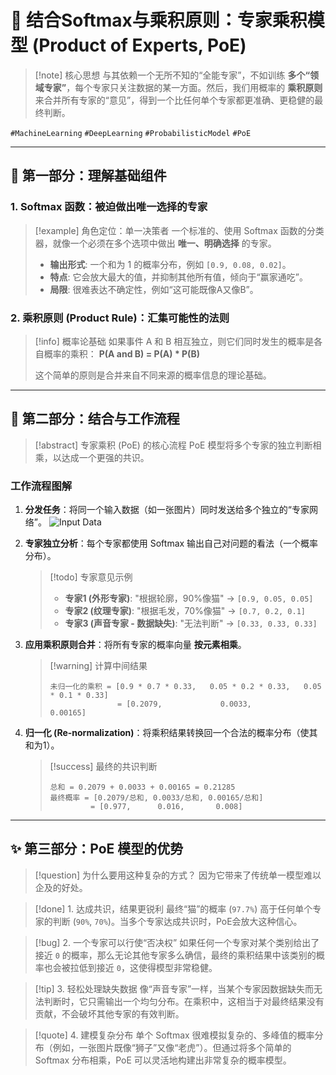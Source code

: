 # 🤝 结合Softmax与乘积原则：专家乘积模型 (Product of Experts, PoE)

> [!note] 核心思想
> 与其依赖一个无所不知的“全能专家”，不如训练 **多个“领域专家”**，每个专家只关注数据的某一方面。然后，我们用概率的 **乘积原则** 来合并所有专家的“意见”，得到一个比任何单个专家都更准确、更稳健的最终判断。

`#MachineLearning` `#DeepLearning` `#ProbabilisticModel` `#PoE`

---

## 🧩 第一部分：理解基础组件

### 1. Softmax 函数：被迫做出唯一选择的专家

> [!example] 角色定位：单一决策者
> 一个标准的、使用 Softmax 函数的分类器，就像一个必须在多个选项中做出 **唯一、明确选择** 的专家。
>
> - **输出形式**: 一个和为 1 的概率分布，例如 `[0.9, 0.08, 0.02]`。
> - **特点**: 它会放大最大的值，并抑制其他所有值，倾向于“赢家通吃”。
> - **局限**: 很难表达不确定性，例如“这可能既像A又像B”。

### 2. 乘积原则 (Product Rule)：汇集可能性的法则

> [!info] 概率论基础
> 如果事件 A 和 B 相互独立，则它们同时发生的概率是各自概率的乘积：
> **P(A and B) = P(A) * P(B)**
>
> 这个简单的原则是合并来自不同来源的概率信息的理论基础。

---

## 🔬 第二部分：结合与工作流程

> [!abstract] 专家乘积 (PoE) 的核心流程
> PoE 模型将多个专家的独立判断相乘，以达成一个更强的共识。

### 工作流程图解

1.  **分发任务**：将同一个输入数据（如一张图片）同时发送给多个独立的“专家网络”。
    ![Input Data](https://img.icons8.com/plasticine/100/000000/document.png)

2.  **专家独立分析**：每个专家都使用 Softmax 输出自己对问题的看法（一个概率分布）。
    > [!todo] 专家意见示例
    >
    > - **专家1 (外形专家)**: "根据轮廓，90%像猫" -> `[0.9, 0.05, 0.05]`
    > - **专家2 (纹理专家)**: "根据毛发，70%像猫" -> `[0.7, 0.2, 0.1]`
    > - **专家3 (声音专家 - 数据缺失)**: "无法判断" -> `[0.33, 0.33, 0.33]`

3.  **应用乘积原则合并**：将所有专家的概率向量 **按元素相乘**。
    > [!warning] 计算中间结果
    > ```
    > 未归一化的乘积 = [0.9 * 0.7 * 0.33,   0.05 * 0.2 * 0.33,   0.05 * 0.1 * 0.33]
    >                = [0.2079,             0.0033,              0.00165]
    > ```

4.  **归一化 (Re-normalization)**：将乘积结果转换回一个合法的概率分布（使其和为1）。
    > [!success] 最终的共识判断
    > ```
    > 总和 = 0.2079 + 0.0033 + 0.00165 = 0.21285
    > 最终概率 = [0.2079/总和, 0.0033/总和, 0.00165/总和]
    >          = [0.977,      0.016,       0.008]
    > ```

---

## ✨ 第三部分：PoE 模型的优势

> [!question] 为什么要用这种复杂的方式？
> 因为它带来了传统单一模型难以企及的好处。

> [!done] 1. 达成共识，结果更锐利
> 最终“猫”的概率 (`97.7%`) 高于任何单个专家的判断 (`90%`, `70%`)。当多个专家达成共识时，PoE会放大这种信心。

> [!bug] 2. 一个专家可以行使“否决权”
> 如果任何一个专家对某个类别给出了接近 `0` 的概率，那么无论其他专家多么确信，最终的乘积结果中该类别的概率也会被拉低到接近 `0`，这使得模型非常稳健。

> [!tip] 3. 轻松处理缺失数据
> 像“声音专家”一样，当某个专家因数据缺失而无法判断时，它只需输出一个均匀分布。在乘积中，这相当于对最终结果没有贡献，不会破坏其他专家的有效判断。

> [!quote] 4. 建模复杂分布
> 单个 Softmax 很难模拟复杂的、多峰值的概率分布（例如，一张图片既像“狮子”又像“老虎”）。但通过将多个简单的 Softmax 分布相乘，PoE 可以灵活地构建出非常复杂的概率模型。
